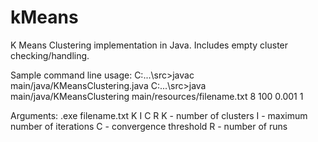 # kMeans

K Means Clustering implementation in Java. Includes empty cluster checking/handling.

Sample command line usage: 
C:\...\src>javac main/java/KMeansClustering.java
C:\...\src>java main/java/KMeansClustering main/resources/filename.txt 8 100 0.001 1

Arguments: .exe filename.txt K I C R
K - number of clusters
I - maximum number of iterations
C - convergence threshold
R - number of runs

